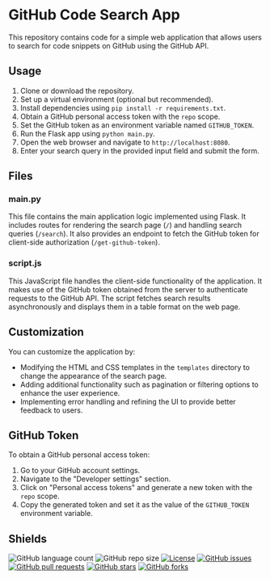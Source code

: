 # GitHub Code Search App

This repository contains code for a simple web application that allows users to search for code snippets on GitHub using the GitHub API.

## Usage

1. Clone or download the repository.
2. Set up a virtual environment (optional but recommended).
3. Install dependencies using `pip install -r requirements.txt`.
4. Obtain a GitHub personal access token with the `repo` scope.
5. Set the GitHub token as an environment variable named `GITHUB_TOKEN`.
6. Run the Flask app using `python main.py`.
7. Open the web browser and navigate to `http://localhost:8080`.
8. Enter your search query in the provided input field and submit the form.

## Files

### main.py

This file contains the main application logic implemented using Flask. It includes routes for rendering the search page (`/`) and handling search queries (`/search`). It also provides an endpoint to fetch the GitHub token for client-side authorization (`/get-github-token`).

### script.js

This JavaScript file handles the client-side functionality of the application. It makes use of the GitHub token obtained from the server to authenticate requests to the GitHub API. The script fetches search results asynchronously and displays them in a table format on the web page.

## Customization

You can customize the application by:

- Modifying the HTML and CSS templates in the `templates` directory to change the appearance of the search page.
- Adding additional functionality such as pagination or filtering options to enhance the user experience.
- Implementing error handling and refining the UI to provide better feedback to users.

## GitHub Token

To obtain a GitHub personal access token:

1. Go to your GitHub account settings.
2. Navigate to the "Developer settings" section.
3. Click on "Personal access tokens" and generate a new token with the `repo` scope.
4. Copy the generated token and set it as the value of the `GITHUB_TOKEN` environment variable.

## Shields

![GitHub language count](https://img.shields.io/github/languages/count/barandev/Search-Code-using-Github-API)
![GitHub repo size](https://img.shields.io/github/repo-size/barandev/Search-Code-using-Github-API)
[![License](https://img.shields.io/github/license/barandev/Search-Code-using-Github-API)](https://github.com/barandev/Search-Code-using-Github-API/blob/main/LICENSE)
[![GitHub issues](https://img.shields.io/github/issues/barandev/Search-Code-using-Github-API)](https://github.com/barandev/Search-Code-using-Github-API/issues)
[![GitHub pull requests](https://img.shields.io/github/issues-pr/barandev/Search-Code-using-Github-API)](https://github.com/barandev/Search-Code-using-Github-API/pulls)
[![GitHub stars](https://img.shields.io/github/stars/barandev/Search-Code-using-Github-API)](https://github.com/barandev/Search-Code-using-Github-API/stargazers)
[![GitHub forks](https://img.shields.io/github/forks/barandev/Search-Code-using-Github-API)](https://github.com/barandev/Search-Code-using-Github-API/network)
